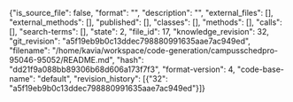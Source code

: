 {"is_source_file": false, "format": "", "description": "", "external_files": [], "external_methods": [], "published": [], "classes": [], "methods": [], "calls": [], "search-terms": [], "state": 2, "file_id": 17, "knowledge_revision": 32, "git_revision": "a5f19eb9b0c13ddec798880991635aae7ac949ed", "filename": "/home/kavia/workspace/code-generation/campusschedpro-95046-95052/README.md", "hash": "dd21f9a088bb89306b68d606a173f7f3", "format-version": 4, "code-base-name": "default", "revision_history": [{"32": "a5f19eb9b0c13ddec798880991635aae7ac949ed"}]}